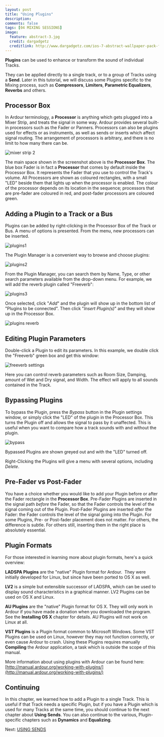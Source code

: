 ```yaml
---
layout: post
title: "Using Plugins"
description:
comments: false 
tags: [04 MIXING SESSIONS]
image:
  feature: abstract-3.jpg
  credit: dargadgetz
  creditlink: http://www.dargadgetz.com/ios-7-abstract-wallpaper-pack-for-iphone-5-and-ipod-touch-retina/
---
```


**Plugins** can be used to enhance or transform the sound of individual
Tracks.

They can be applied directly to a single track, or to a group of Tracks using a **Send**. Later in
this tutorial, we will discuss some Plugins specific to the Mixing
process, such as **Compressors**, **Limiters**, **Parametric
Equalizers**, **Reverbs** and others.

## Processor Box 

In Ardour terminology, a **Processor** is anything which gets plugged
into a Mixer Strip, and treats the signal in some way. Ardour provides
several built-in processors such as the Fader or Panners. Processors can
also be plugins used for effects or as instruments, as well as sends or
inserts which affect signal routing. The arrangement of processors is
arbitrary, and there is no limit to how many there can be.

![mixer strip 2](../images/Ardour3_Mixer_Strip_2.png) 
 
The main space shown in the screenshot above is the **Processor Box**.
The blue box Fader is in fact a **Processor** that comes by default
inside the Processor Box. It represents the Fader that you use to
control the Track's volume. All Processors are shown as coloured
rectangles, with a small "LED" beside them that lights up when the
processor is enabled. The colour of the processor depends on its
location in the sequence; processors that are pre-fader are coloured in
red, and post-fader processors are coloured green. 

## Adding a Plugin to a Track or a Bus 

Plugins can be added by right-clicking in the Processor Box of the Track
or Bus. A menu of options is presented. From the menu, new processors
can be inserted. 

![plugins1](../images/Ardour3_Plugins_1.png) 

The Plugin Manager is a convenient way to browse and choose plugins:

![plugins2](../images/Ardour3_Plugins_2.png)

From the Plugin Manager, you can search them by Name, Type, or other
search parameters available from the drop-down menu. For example, we
will add the reverb plugin called "Freeverb":

![plugins3](../images/Ardour3_Plugins_4.png)

Once selected, click "*Add*" and the plugin will show up in the bottom
list of "Plugins to be connected". Then click "*Insert Plugin(s)*" and
they will show up in the Processor Box.

![plugins reverb](../images/Ardour3_Plugins_Freeverb.png)

## Editing Plugin Parameters

Double-click a Plugin to edit its parameters. In this example, we double
click the "Freeverb" green box and get this window:

![freeverb settings](../images/Ardour3_Plugin_Freeverb_Settings.png) 

Here you can control reverb parameters such as Room Size, Damping,
amount of Wet and Dry signal, and Width. The effect will apply to all
sounds contained in the Track. 

## Bypassing Plugins

To bypass the Plugin, press the *Bypass* button in the Plugin settings
window, or simply click the "LED" of the plugin in the Processor Box.
This turns the Plugin off and allows the signal to pass by it
unaffected. This is useful when you want to compare how a track sounds
with and without the plugin. 

![bypass](../images/Ardour3_Plugins_Bypass.png) 

Bypassed Plugins are shown greyed out and with the "LED" turned off. 

Right-Clicking the Plugins will give a menu with several options,
including *Delete*. 

## Pre-Fader vs Post-Fader

You have a choice whether you would like to add your Plugin before or
after the Fader rectangle in the **Processor Box**. Pre-Fader Plugins
are inserted in the signal path *before* the Fader, so that the Fader
controls the level of the signal coming out of the Plugin. Post-Fader
Plugins are inserted *after* the Fader: the Fader controls the level of
the signal going into the Plugin. For some Plugins, Pre- or Post-fader
placement does not matter. For others, the difference is subtle. For
others still, inserting them in the right place is absolutely essential.

## Plugin Formats

For those interested in learning more about plugin formats, here's a quick overview:

**LADSPA Plugins** are the "native" Plugin format for Ardour.  They were
initially developed for Linux, but since have been ported to OS X as
well.

**LV2** is a simple but extensible successor of LADSPA, which can be
used to display sound characteristics in a graphical manner. LV2 Plugins
can be used on OS X and Linux.

**AU Plugins** are the "native" Plugin format for OS X. They will only
work in Ardour if you have made a donation when you downloaded the
program. See the **Installing OS X** chapter for details. AU Plugins
will not work on Linux at all.

**VST Plugins** is a Plugin format common to Microsoft Windows. Some
VST Plugins can be used on Linux, however they may not function
correctly, or even cause Ardour to crash. Using these Plugins requires
manually **Compiling** the Ardour application, a task which is outside
the scope of this manual.

More information about using plugins with Ardour can be found here:
[http://manual.ardour.org/working-with-plugins/](http://manual.ardour.org/working-with-plugins/)

## Continuing

In this chapter, we learned how to add a Plugin to a single Track. This
is useful if that Track needs a specific Plugin, but if you have a
Plugin which is used for many Tracks at the same time, you should
continue to the next chapter about **Using Sends**. You can also
continue to the various, Plugin-specific chapters such as **Dynamics**
and **Equalizing**.

Next: [USING SENDS](../using-sends)
